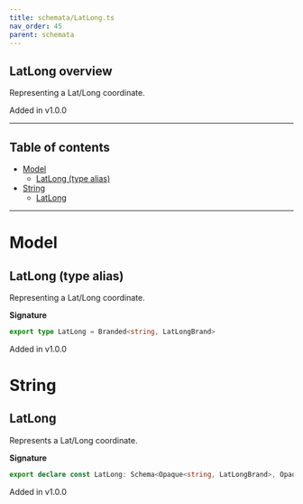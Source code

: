 ```yaml
---
title: schemata/LatLong.ts
nav_order: 45
parent: schemata
---
```


## LatLong overview

Representing a Lat/Long coordinate.

Added in v1.0.0

---

<h2 class="text-delta">Table of contents</h2>

- [Model](#model)
  - [LatLong (type alias)](#latlong-type-alias)
- [String](#string)
  - [LatLong](#latlong)

---

# Model

## LatLong (type alias)

Representing a Lat/Long coordinate.

**Signature**

```ts
export type LatLong = Branded<string, LatLongBrand>
```

Added in v1.0.0

# String

## LatLong

Represents a Lat/Long coordinate.

**Signature**

```ts
export declare const LatLong: Schema<Opaque<string, LatLongBrand>, Opaque<string, LatLongBrand>>
```

Added in v1.0.0
